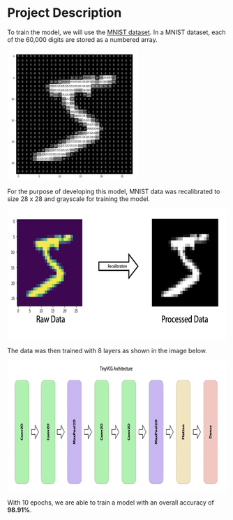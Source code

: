 <h1>Project Description</h1>

To train the model, we will use the [MNIST dataset](https://www.tensorflow.org/datasets/catalog/mnist).
In a MNIST dataset, each of the 60,000 digits are stored as a numbered array.

<img src='/images/mnist_array.png' width='300' height='300'>

For the purpose of developing this model, MNIST data was recalibrated to size 28 x 28 and grayscale for training the model.

<img src='/images/mnist_recalibration.png' width='800' height='300'>

The data was then trained with 8 layers as shown in the image below.

<img src='/images/mnist_architecture.png' width='700' height='300'>

With 10 epochs, we are able to train a model with an overall accuracy of **98.91%**.
